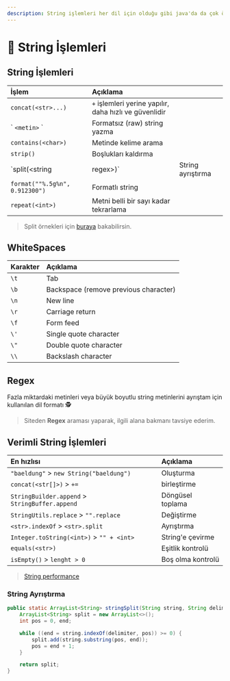 ```yaml
---
description: String işlemleri her dil için olduğu gibi java'da da çok önemli bir kavramdır
---
```


# 🔡 String İşlemleri

## String İşlemleri

| İşlem | Açıklama |  |
| :--- | :--- | :--- |
| `concat(<str>...)` | `+` işlemleri yerine yapılır, daha hızlı ve güvenlidir |  |
| \` `<metin>` \` | Formatsız \(raw\) string yazma |  |
| `contains(<char>)` | Metinde kelime arama |  |
| `strip()` | Boşlukları kaldırma |  |
| \`split\(&lt;string | regex&gt;\)\` | String ayrıştırma |
| `format(""%.5g%n", 0.912300")` | Formatlı string |  |
| `repeat(<int>)` | Metni belli bir sayı kadar tekrarlama |  |

> Split örnekleri için [buraya](https://www.javatpoint.com/java-string-split) bakabilirsin.

## WhiteSpaces

| Karakter | Açıklama |
| :--- | :--- |
| `\t` | Tab |
| `\b` | Backspace \(remove previous character\) |
| `\n` | New line |
| `\r` | Carriage return |
| `\f` | Form feed |
| `\'` | Single quote character |
| `\"` | Double quote character |
| `\\` | Backslash character |

## Regex

Fazla miktardaki metinleri veya büyük boyutlu string metinlerini ayrıştam için kullanılan dil formatı 🕵️‍

> Siteden **Regex** araması yaparak, ilgili alana bakmanı tavsiye ederim.

## Verimli String İşlemleri

| En hızlısı | Açıklama |
| :--- | :--- |
| `"baeldung"` &gt; `new String("baeldung")` | Oluşturma |
| `concat(<str[]>)` &gt; `+=` | birleştirme |
| `StringBuilder.append` &gt; `StringBuffer.append` | Döngüsel toplama |
| `StringUtils.replace` &gt; `"".replace` | Değiştirme |
| `<str>.indexOf` &gt; `<str>.split` | Ayrıştırma |
| `Integer.toString(<int>)` &gt; `"" + <int>` | String'e çevirme |
| `equals(<str>)` | Eşitlik kontrolü |
| `isEmpty()` &gt; `lenght > 0` | Boş olma kontrolü |

> [String performance](https://www.baeldung.com/java-string-performance)

### String Ayrıştırma

```java
public static ArrayList<String> stringSplit(String string, String delimiter) {
    ArrayList<String> split = new ArrayList<>();
    int pos = 0, end;

    while ((end = string.indexOf(delimiter, pos)) >= 0) {
        split.add(string.substring(pos, end));
        pos = end + 1;
    }

    return split;
}
```

